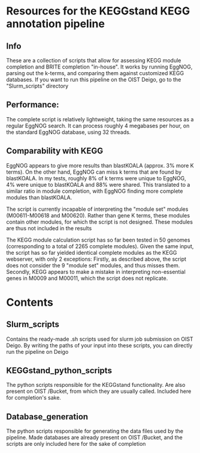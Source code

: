 # Resources for the KEGGstand KEGG annotation pipeline
## Info
These are a collection of scripts that allow for assessing KEGG module completion and BRITE completion "in-house". It works by running EggNOG, parsing out the k-terms, and comparing them against customized KEGG databases. 
If you want to run this pipeline on the OIST Deigo, go to the "Slurm_scripts" directory
## Performance: 
The complete script is relatively lightweight, taking the same resources as a regular EggNOG search. It can process roughly 4 megabases per hour, on the standard EggNOG database, using 32 threads.

## Comparability with KEGG
EggNOG appears to give more results than blastKOALA (approx. 3% more K terms). On the other hand, EggNOG can miss k terms that are found by blastKOALA. In my tests, 
roughly 8% of k terms were unique to EggNOG, 4% were unique to blastKOALA and 88% were shared. This translated to a similar ratio in module completion, with EggNOG finding more complete modules than blastKOALA. 

The script is currently incapable of interpreting the "module set" modules (M00611-M00618 and M00620). Rather than gene K terms, these modules contain other modules, for which the script is not designed. These modules are thus not included in the results  

The KEGG module calculation script has so far been tested in 50 genomes (corresponding to a total of 2265 complete modules). Given the same input, the script has so far yielded identical complete modules as the KEGG webserver, with only 2 exceptions: Firstly, as described above, the script does not consider the 9 "module set" modules, and thus misses them. Secondly, KEGG appears to make a mistake in interpreting non-essential genes in M0009 and M00011, which the script does not replicate. 

# Contents
## Slurm_scripts
Contains the ready-made .sh scripts used for slurm job submission on OIST Deigo. By writing the paths of your input into these scripts, you can directly run the pipeline on Deigo

## KEGGstand_python_scripts
The python scripts responsible for the KEGGstand functionality. Are also present on OIST /Bucket, from which they are usually called. Included here for completion's sake.

## Database_generation
The python scripts responsible for generating the data files used by the pipeline. Made databases are already present on OIST /Bucket, and the scripts are only included here for the sake of completion

